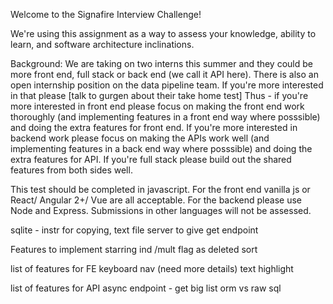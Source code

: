 Welcome to the Signafire Interview Challenge!


We're using this assignment as a way to assess your knowledge, ability to learn, and software architecture inclinations.

Background:
We are taking on two interns this summer and they could be more front end, full stack or back end (we call it API here). There is also an open internship position on the data pipeline team. If you're more interested in that please [talk to gurgen about their take home test]
Thus - if you're more interested in front end please focus on making the front end work thoroughly (and implementing features in a front end way where posssible) and doing the extra features for front end.
If you're more interested in backend work please focus on making the APIs work well (and implementing features in a back end way where posssible) and doing the extra features for API.
If you're full stack please build out the shared features from both sides well.

This test should be completed in javascript. For the front end vanilla js or React/ Angular 2+/ Vue are all acceptable. For the backend please use Node and Express. Submissions in other languages will not be assessed.


sqlite - instr for copying, text file
server to give get endpoint

Features to implement
starring ind /mult
flag as deleted
sort

list of features for FE
keyboard nav (need more details)
text highlight

list of features for API
async endpoint - get big list
orm vs raw sql
